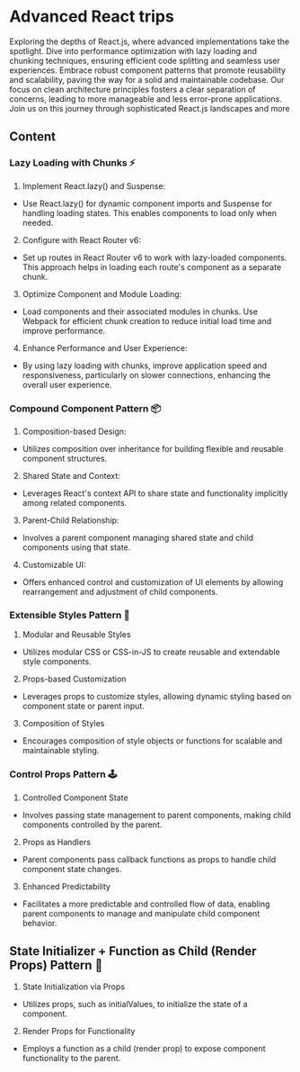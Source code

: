 # Advanced React trips

Exploring the depths of React.js, where advanced implementations take the spotlight. Dive into performance optimization with lazy loading and chunking techniques, ensuring efficient code splitting and seamless user experiences. Embrace robust component patterns that promote reusability and scalability, paving the way for a solid and maintainable codebase. Our focus on clean architecture principles fosters a clear separation of concerns, leading to more manageable and less error-prone applications. Join us on this journey through sophisticated React.js landscapes and more

## Content

### Lazy Loading with Chunks ⚡

1. Implement React.lazy() and Suspense:

- Use React.lazy() for dynamic component imports and Suspense for handling loading states. This enables components to load only when needed.

2. Configure with React Router v6:

- Set up routes in React Router v6 to work with lazy-loaded components. This approach helps in loading each route's component as a separate chunk.

3. Optimize Component and Module Loading:

- Load components and their associated modules in chunks. Use Webpack for efficient chunk creation to reduce initial load time and improve performance.

4. Enhance Performance and User Experience:

- By using lazy loading with chunks, improve application speed and responsiveness, particularly on slower connections, enhancing the overall user experience.

### Compound Component Pattern 📦

1.  Composition-based Design:

- Utilizes composition over inheritance for building flexible and reusable component structures.

2. Shared State and Context:

- Leverages React's context API to share state and functionality implicitly among related components.

3. Parent-Child Relationship:

- Involves a parent component managing shared state and child components using that state.

4. Customizable UI:

- Offers enhanced control and customization of UI elements by allowing rearrangement and adjustment of child components.

### Extensible Styles Pattern 💅

1. Modular and Reusable Styles

- Utilizes modular CSS or CSS-in-JS to create reusable and extendable style components.

2. Props-based Customization

- Leverages props to customize styles, allowing dynamic styling based on component state or parent input.

3. Composition of Styles

- Encourages composition of style objects or functions for scalable and maintainable styling.

### Control Props Pattern 🕹️

1. Controlled Component State

- Involves passing state management to parent components, making child components controlled by the parent.

2. Props as Handlers

- Parent components pass callback functions as props to handle child component state changes.

3. Enhanced Predictability

- Facilitates a more predictable and controlled flow of data, enabling parent components to manage and manipulate child component behavior.

## State Initializer + Function as Child (Render Props) Pattern 🔮

1. State Initialization via Props

- Utilizes props, such as initialValues, to initialize the state of a component.

2. Render Props for Functionality

- Employs a function as a child (render prop) to expose component functionality to the parent.
